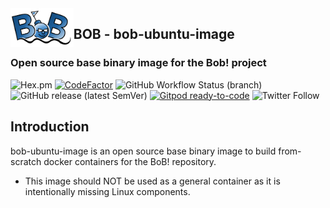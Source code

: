 <img alt="bob" align="left" src="bob.png" width="20%" height="20%">



## BOB - bob-ubuntu-image
### Open source base binary image for the Bob! project

![Hex.pm](https://img.shields.io/hexpm/l/apa)
[![CodeFactor](https://www.codefactor.io/repository/github/bobdotme/bob-ubuntu-image/badge)](https://www.codefactor.io/repository/github/bobdotme/bob-ubuntu-image)
![GitHub Workflow Status (branch)](https://img.shields.io/github/workflow/status/BobDotMe/bob-ubuntu-image/release/v0.99.2?label=build%20v0.99.2)
![GitHub release (latest SemVer)](https://img.shields.io/github/v/release/BobDotMe/bob-ubuntu-image)
[![Gitpod ready-to-code](https://img.shields.io/badge/Gitpod-ready--to--code-blue?logo=gitpod)](https://gitpod.io/#https://github.com/bobdotme/bob-ubuntu-image)
![Twitter Follow](https://img.shields.io/twitter/follow/BobDotMe?style=social)
## Introduction 
bob-ubuntu-image is an open source base binary image to build from-scratch docker containers for the BoB! repository.  
 * This image should NOT be used as a general container as it is intentionally missing Linux components.